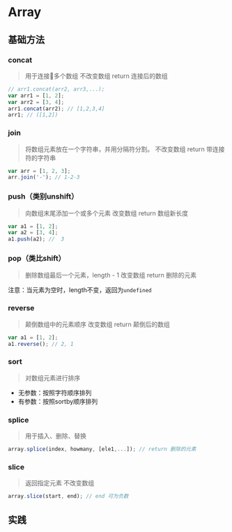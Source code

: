 # Array
## 基础方法
### concat
> 用于连接多个数组
不改变数组
return 连接后的数组
```js
// arr1.concat(arr2, arr3,...);
var arr1 = [1, 2];
var arr2 = [3, 4];
arr1.concat(arr2); // [1,2,3,4]
arr1; // ([1,2])
```

### join
> 将数组元素放在一个字符串，并用分隔符分割。
不改变数组
return 带连接符的字符串
```js
var arr = [1, 2, 3];
arr.join('-'); // 1-2-3
```

### push（类别unshift）
> 向数组末尾添加一个或多个元素
改变数组
return 数组新长度
```js
var a1 = [1, 2];
var a2 = [3, 4];
a1.push(a2); //  3
```

### pop（类比shift）
> 删除数组最后一个元素，length - 1
改变数组
return 删除的元素

注意：当元素为空时，length不变，返回为`undefined`

### reverse
> 颠倒数组中的元素顺序
改变数组
return 颠倒后的数组

```js
var a1 = [1, 2];
a1.reverse(); // 2, 1
```

### sort
> 对数组元素进行排序
- 无参数：按照字符顺序排列
- 有参数：按照sortby顺序排列

### splice
> 用于插入、删除、替换
```js
array.splice(index, howmany, [ele1,...]); // return 删除的元素
```

### slice
> 返回指定元素
不改变数组
```js
array.slice(start, end); // end 可为负数
```

## 实践
